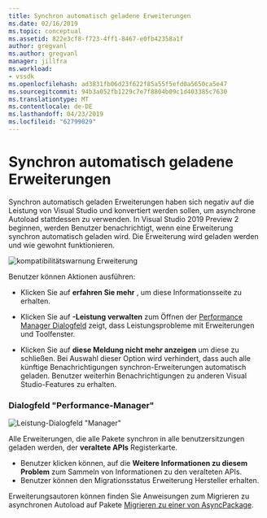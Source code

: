 ```yaml
---
title: Synchron automatisch geladene Erweiterungen
ms.date: 02/16/2019
ms.topic: conceptual
ms.assetid: 822e3cf8-f723-4ff1-8467-e0fb42358a1f
author: gregvanl
ms.author: gregvanl
manager: jillfra
ms.workload:
- vssdk
ms.openlocfilehash: ad3831fb06d23f622f85a55f5efd0a5650ca5e47
ms.sourcegitcommit: 94b3a052fb1229c7e7f8804b09c1d403385c7630
ms.translationtype: MT
ms.contentlocale: de-DE
ms.lasthandoff: 04/23/2019
ms.locfileid: "62799029"
---
```

# <a name="synchronously-autoloaded-extensions"></a>Synchron automatisch geladene Erweiterungen

Synchron automatisch geladen Erweiterungen haben sich negativ auf die Leistung von Visual Studio und konvertiert werden sollen, um asynchrone Autoload stattdessen zu verwenden. In Visual Studio 2019 Preview 2 beginnen, werden Benutzer benachrichtigt, wenn eine Erweiterung synchron automatisch geladen wird. Die Erweiterung wird geladen werden und wie gewohnt funktionieren.

![kompatibilitätswarnung Erweiterung](media/extension-compatibility-warning.png)

Benutzer können Aktionen ausführen:

- Klicken Sie auf **erfahren Sie mehr** , um diese Informationsseite zu erhalten.

- Klicken Sie auf **-Leistung verwalten** zum Öffnen der [Performance Manager Dialogfeld](#performance-manager-dialog) zeigt, dass Leistungsprobleme mit Erweiterungen und Toolfenster.

- Klicken Sie auf **diese Meldung nicht mehr anzeigen** um diese zu schließen. Bei Auswahl dieser Option wird verhindert, dass auch alle künftige Benachrichtigungen synchron-Erweiterungen automatisch geladen. Benutzer weiterhin Benachrichtigungen zu anderen Visual Studio-Features zu erhalten.

### <a name="performance-manager-dialog"></a>Dialogfeld "Performance-Manager"

![Leistung-Dialogfeld "Manager"](media/performance-manager.png)

Alle Erweiterungen, die alle Pakete synchron in alle benutzersitzungen geladen werden, der **veraltete APIs** Registerkarte.

* Benutzer klicken können, auf die **Weitere Informationen zu diesem Problem** zum Sammeln von Informationen zu den veralteten APIs.
* Benutzer können den Migrationsstatus Erweiterung Hersteller erhalten.

Erweiterungsautoren können finden Sie Anweisungen zum Migrieren zu asynchronen Autoload auf Pakete [Migrieren zu einer von AsyncPackage](https://github.com/Microsoft/VSSDK-Extensibility-Samples/tree/master/AsyncPackageMigration).
